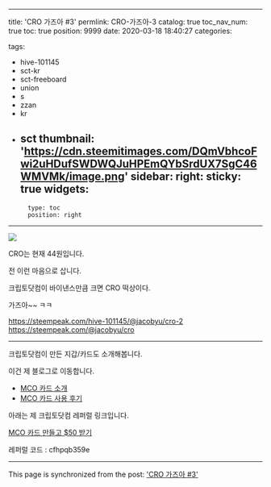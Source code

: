 
---
title: 'CRO 가즈아 #3'
permlink: CRO-가즈아-3
catalog: true
toc_nav_num: true
toc: true
position: 9999
date: 2020-03-18 18:40:27
categories:

tags:
- hive-101145
- sct-kr
- sct-freeboard
- union
- s
- zzan
- kr
- sct
thumbnail: 'https://cdn.steemitimages.com/DQmVbhcoFwi2uHDufSWDWQJuHPEmQYbSrdUX7SgC46WMVMk/image.png'
sidebar:
    right:
        sticky: true
widgets:
    -
        type: toc
        position: right
---


![](https://cdn.steemitimages.com/DQmVbhcoFwi2uHDufSWDWQJuHPEmQYbSrdUX7SgC46WMVMk/image.png)

CRO는 현재 44원입니다.

전 이런 마음으로 삽니다.

크립토닷컴이 바이낸스만큼 크면 CRO 떡상이다.

가즈아~~ ㅋㅋ

https://steempeak.com/hive-101145/@jacobyu/cro-2
https://steempeak.com/@jacobyu/cro


---

크립토닷컴이 만든 지갑/카드도 소개해봅니다.

이건 제 블로그로 이동합니다.

* [MCO 카드 소개](https://jacobyu.tistory.com/entry/MCO-%EC%95%94%ED%98%B8%ED%99%94%ED%8F%90-%EC%A7%81%EB%B6%88%EC%B9%B4%EB%93%9C-visa-%EC%86%8C%EA%B0%9C?category=788015)
* [MCO 카드 사용 후기](https://jacobyu.tistory.com/entry/MCO-%EC%95%94%ED%98%B8%ED%99%94%ED%8F%90-%EC%A7%81%EB%B6%88%EC%B9%B4%EB%93%9C-visa-%EC%86%8C%EA%B0%9C?category=788015)


아래는 제 크립토닷컴 레퍼럴 링크입니다.  

[MCO 카드 만들고 $50 받기](https://platinum.crypto.com/r/cfhpqb359e)  

레퍼럴 코드 : cfhpqb359e

- - -

This page is synchronized from the post: ['CRO 가즈아 #3'](https://steempeak.com/@jacobyu/cro-3)
